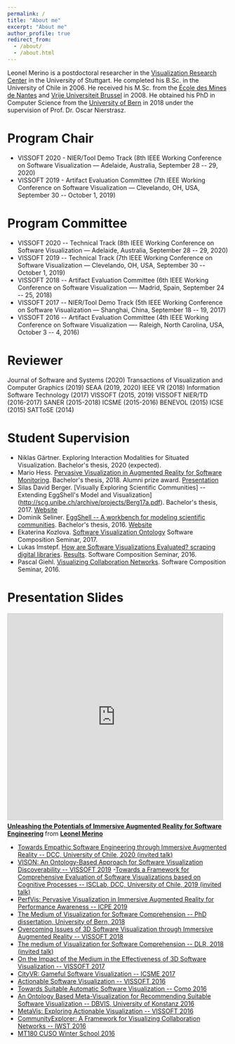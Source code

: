 ```yaml
---
permalink: /
title: "About me"
excerpt: "About me"
author_profile: true
redirect_from: 
  - /about/
  - /about.html
---
```


Leonel Merino is a postdoctoral researcher in the [Visualization Research Center](http://visus.uni-stuttgart.de) in the University of Stuttgart. He completed his B.Sc. in the University of Chile in 2006. He received his M.Sc. from the [École des Mines de Nantes](https://web.imt-atlantique.fr/x-info/emoose/) and [Vrije Universiteit Brussel](http://soft.vub.ac.be/soft/) in 2008. He obtained his PhD in Computer Science from the [University of Bern](http://scg.unibe.ch/) in 2018 under the supervision of Prof. Dr. Oscar Nierstrasz.

Program Chair
======
  - VISSOFT 2020 - NIER/Tool Demo Track (8th IEEE Working Conference on Software Visualization — Adelaide, Australia, September 28 -- 29, 2020)
  - VISSOFT 2019 - Artifact Evaluation Committee (7th IEEE Working Conference on Software Visualization — Clevelando, OH, USA, September 30 -- October 1, 2019)

Program Committee
======
  - VISSOFT 2020 -- Technical Track (8th IEEE Working Conference on Software Visualization — Adelaide, Australia, September 28 -- 29, 2020)
  - VISSOFT 2019 -- Technical Track (7th IEEE Working Conference on Software Visualization — Clevelando, OH, USA, September 30 -- October 1, 2019)
  - VISSOFT 2018 -- Artifact Evaluation Committee (6th IEEE Working Conference on Software Visualization —- Madrid, Spain, September 24 -- 25, 2018)
  - VISSOFT 2017 -- NIER/Tool Demo Track (5th IEEE Working Conference on Software Visualization — Shanghai, China, September 18 -- 19, 2017)
  - VISSOFT 2016 -- Artifact Evaluation Committee (4th IEEE Working Conference on Software Visualization —- Raleigh, North Carolina, USA, October 3 -- 4, 2016)

Reviewer
======
Journal of Software and Systems (2020)
Transactions of Visualization and Computer Graphics (2019)
SEAA (2019, 2020)
IEEE VR (2018)
Information Software Technology (2017)
VISSOFT (2015, 2019)
VISSOFT NIER/TD (2016-2017)
SANER (2015-2018)
ICSME (2015-2016)
BENEVOL (2015)
ICSE (2015)
SATToSE (2014)

Student Supervision
======
  - Niklas Gärtner. Exploring Interaction Modalities for Situated Visualization. Bachelor's thesis, 2020 (expected).
  - Mario Hess. [Pervasive Visualization in Augmented Reality for Software Monitoring](http://scg.unibe.ch/wiki/projects/mastersbachelorsprojects/pervasive-visualization-in-ar-for-software-monitoring). Bachelor's thesis, 2018. Alumni prize award. [Presentation](http://scg.unibe.ch/wiki/alumni/MarioHess)
  - Silas David Berger. [Visually Exploring Scientific Communities] -- Extending EggShell's Model and Visualization](http://scg.unibe.ch/archive/projects/Berg17a.pdf). Bachelor's thesis, 2017. [Website](http://vmsc-thesis.blogspot.ch)
  - Dominik Seliner. [EggShell -- A workbench for modeling scientific communities](http://scg.unibe.ch/archive/projects/Seli16a.pdf). Bachelor's thesis, 2016. [Website](https://bachelorprojectblog.wordpress.com)
  - Ekaterina Kozlova. [Software Visualization Ontology](http://scg.unibe.ch/download/softwarecomposition/2017-12-19-SoftwareVisualizationOntology.pdf) Software Composition Seminar, 2017.
  - Lukas Imstepf. [How are Software Visualizations Evaluated? scraping digital libraries](http://scg.unibe.ch/download/softwarecomposition/2017-04-25-Imstepf-ScrapingDigitalLibraries.pdf). [Results](http://scg.unibe.ch/download/softwarecomposition/2017-06-27-LukasImstepf-VisualizationEvaluation.pdf). Software Composition Seminar, 2016.
  - Pascal Giehl. [Visualizing Collaboration Networks](http://scg.unibe.ch/download/softwarecomposition/2016-05-31-Giehl-AssessingNode-LinkVisualizationsForCollaborationNetworks.pdf). Software Composition Seminar, 2016.

Presentation Slides
======
<iframe src="https://www.slideshare.net/LeonelMerino/slideshelf" width="490px" height="470px" <iframe src="//www.slideshare.net/slideshow/embed_code/key/2FjXLVJYi2n7md" width="595" height="485" frameborder="0" marginwidth="0" marginheight="0" scrolling="no" style="border:1px solid #CCC; border-width:1px; margin-bottom:5px; max-width: 100%;" allowfullscreen> </iframe> <div style="margin-bottom:5px"> <strong> <a href="//www.slideshare.net/LeonelMerino/unleashing-the-potentials-of-immersive-augmented-reality-for-software-engineering" title="Unleashing the Potentials of Immersive Augmented Reality for Software Engineering" target="_blank">Unleashing the Potentials of Immersive Augmented Reality for Software Engineering</a> </strong> from <strong><a href="https://www.slideshare.net/LeonelMerino" target="_blank">Leonel Merino</a></strong> </div>
  
  - [Towards Empathic Software Engineering through Immersive Augmented Reality -- DCC, University of Chile, 2020 (invited talk)](https://www.slideshare.net/LeonelMerino/towards-empathic-software-engineering-through-immersive-augmented-reality)
  - [VISON:  An Ontology-Based Approach for Software Visualization Discoverability -- VISSOFT 2019](https://www.slideshare.net/LeonelMerino/vison-an-ontologybased-approach-for-software-visualization-discoverability)
  -[Towards a Framework for Comprehensive Evaluation of Software Visualizations based on Cognitive Processes -- ISCLab, DCC, University of Chile, 2019 (invited talk)](https://www.slideshare.net/LeonelMerino/towards-a-framework-for-comprehensive-evaluation-of-software-visualizations-based-on-cognitive-processes)
  - [PerfVis: Pervasive Visualization in Immersive Augmented Reality for Performance Awareness -- ICPE 2019](https://www.slideshare.net/LeonelMerino/perfvis-pervasive-visualization-in-immersive-augmented-reality-for-performance-awareness)
  - [The Medium of Visualization for Software Comprehension -- PhD dissertation, University of Bern, 2018](https://www.slideshare.net/LeonelMerino/the-medium-of-visualization-for-software-comprehension-229801022)
  - [Overcoming Issues of 3D Software Visualization through Immersive Augmented Reality -- VISSOFT 2018](https://www.slideshare.net/LeonelMerino/overcoming-issues-of-3d-software-visualization-through-immersive-augmented-reality)
  - [The medium of Visualization for Software Comprehension -- DLR, 2018 (invited talk)](http://www.slideshare.net/LeonelMerino/the-medium-of-visualization-for-software-comprehension)
  - [On the Impact of the Medium in the Effectiveness of 3D Software Visualization -- VISSOFT 2017](https://www.slideshare.net/LeonelMerino/mediavis-vissoft-2017-82154302)
  - [CityVR: Gameful Software Visualization -- ICSME 2017](https://www.slideshare.net/LeonelMerino/cityvr-icsme-2017-82154388)
  - [Actionable Software Visualization -- VISSOFT 2016](https://www.slideshare.net/LeonelMerino/actionable-software-visualization-vissoft-2016)
  - [Towards Suitable Automatic Software Visualization -- Como 2016](https://www.slideshare.net/secret/K4czFniny3XmeT)
  - [An Ontology Based Meta-Visualization for Recommending Suitable Software Visualization -- DBVIS, University of Konstanz 2016](https://www.slideshare.net/secret/rDhXYpu6drrmRn)
  - [MetaVis: Exploring Actionable Visualization -- VISSOFT 2016](https://www.slideshare.net/secret/tD2pmQBkvTph2N)
  - [CommunityExplorer: A Framework for Visualizing Collaboration Networks -- IWST 2016](https://www.slideshare.net/secret/pPaNsdRUDyoAo7)
  - [MT180 CUSO Winter School 2016](https://www.slideshare.net/LeonelMerino/mt180-cuso-winter-school-2016)

